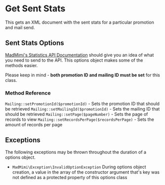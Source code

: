 # Get Sent Stats

This gets an XML document with the sent stats for a particular promotion and mail send.

## Sent Stats Options

[MadMimi's Statistics API Documentation](https://madmimi.com/developer/statistics-api-methods) should give you an idea
of what you need to send to the API.  This options object makes some of the methods easier.  

Please keep in mind - **both promotion ID and mailing ID must be set** for this class.

### Method Reference

`Mailing::setPromotionId($promotionId)` - Sets the promotion ID that should be retrieved
`Mailing::setMailingId($promotionId)` - Sets the mailing ID that should be retrieved
`Mailing::setPage($pageNumber)` - Sets the page of records to view
`Mailing::setRecordsPerPage($recordsPerPage)` - Sets the amount of records per page

## Exceptions

The following exceptions may be thrown throughout the duration of a options object.  

- `MadMimi\Exception\InvalidOptionException` During options object creation, a value in the array of the constructor argument that's key was not defined as a protected property of this options class
